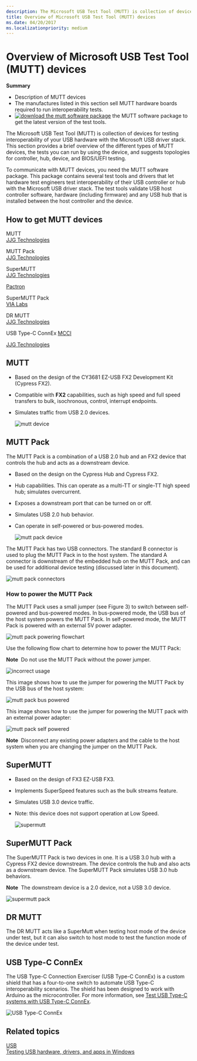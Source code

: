```yaml
---
description: The Microsoft USB Test Tool (MUTT) is collection of devices for testing interoperability of your USB hardware with the Microsoft USB driver stack.
title: Overview of Microsoft USB Test Tool (MUTT) devices
ms.date: 04/20/2017
ms.localizationpriority: medium
---
```


# Overview of Microsoft USB Test Tool (MUTT) devices


**Summary**

-   Description of MUTT devices
-   The manufactures listed in this section sell MUTT hardware boards required to run interoperability tests.
-   [![download the mutt software package](images/download.png)](https://go.microsoft.com/fwlink/p/?LinkId=786621) the MUTT software package to get the latest version of the test tools.

The Microsoft USB Test Tool (MUTT) is collection of devices for testing interoperability of your USB hardware with the Microsoft USB driver stack. This section provides a brief overview of the different types of MUTT devices, the tests you can run by using the device, and suggests topologies for controller, hub, device, and BIOS/UEFI testing.

To communicate with MUTT devices, you need the MUTT software package. This package contains several test tools and drivers that let hardware test engineers test interoperability of their USB controller or hub with the Microsoft USB driver stack. The test tools validate USB host controller software, hardware (including firmware) and any USB hub that is installed between the host controller and the device.

## How to get MUTT devices


<a href="" id="mutt"></a>MUTT  
[JJG Technologies]( https://go.microsoft.com/fwlink/p/?linkid=618287)

<a href="" id="mutt-pack"></a>MUTT Pack  
[JJG Technologies]( https://go.microsoft.com/fwlink/p/?linkid=618287)

<a href="" id="supermutt"></a>SuperMUTT  
[JJG Technologies]( https://go.microsoft.com/fwlink/p/?linkid=618287)

[Pactron](https://pactronstore.com/products/supermutt.mdl)

<a href="" id="supermutt-pack"></a>SuperMUTT Pack  
[VIA Labs](https://go.microsoft.com/fwlink/p/?linkid=618285)

<a href="" id="dr-mutt"></a>DR MUTT  
[JJG Technologies]( https://go.microsoft.com/fwlink/p/?linkid=618287)

<a href="" id="mutt-connex-c"></a>USB Type-C ConnEx
[MCCI](https://go.microsoft.com/fwlink/p/?LinkId=733488)

[JJG Technologies]( https://go.microsoft.com/fwlink/p/?linkid=618287)

## MUTT


-   Based on the design of the CY3681 EZ-USB FX2 Development Kit (Cypress FX2).
-   Compatible with **FX2** capabilities, such as high speed and full speed transfers to bulk, isochronous, control, interrupt endpoints.
-   Simulates traffic from USB 2.0 devices.

    ![mutt device](images/fig1-mutt-device.png)

## MUTT Pack


The MUTT Pack is a combination of a USB 2.0 hub and an FX2 device that controls the hub and acts as a downstream device.

-   Based on the design on the Cypress Hub and Cypress FX2.
-   Hub capabilities. This can operate as a multi-TT or single-TT high speed hub; simulates overcurrent.
-   Exposes a downstream port that can be turned on or off.
-   Simulates USB 2.0 hub behavior.
-   Can operate in self-powered or bus-powered modes.

    ![mutt pack device](images/fig2-muttpackdevice.png)

The MUTT Pack has two USB connectors. The standard B connector is used to plug the MUTT Pack in to the host system. The standard A connector is downstream of the embedded hub on the MUTT Pack, and can be used for additional device testing (discussed later in this document).

![mutt pack connectors](images/fig3-muttpackconnectors.png)

### How to power the MUTT Pack

The MUTT Pack uses a small jumper (see Figure 3) to switch between self-powered and bus-powered modes. In bus-powered mode, the USB bus of the host system powers the MUTT Pack. In self-powered mode, the MUTT Pack is powered with an external 5V power adapter.

![mutt pack powering flowchart](images/fig4-muttpackpoweringflowchart.png)

Use the following flow chart to determine how to power the MUTT Pack:

**Note**  Do not use the MUTT Pack without the power jumper.

 

![incorrect usage](images/fig5-muttpackincorrectusage.png)

This image shows how to use the jumper for powering the MUTT Pack by the USB bus of the host system:

![mutt pack bus powered](images/fig6-muttpackbuspowered.png)

This image shows how to use the jumper for powering the MUTT pack with an external power adapter:

![mutt pack self powered](images/fig7-muttpackselfpowered.png)

**Note**  Disconnect any existing power adapters and the cable to the host system when you are changing the jumper on the MUTT Pack.

 

## SuperMUTT


-   Based on the design of FX3 EZ-USB FX3.
-   Implements SuperSpeed features such as the bulk streams feature.
-   Simulates USB 3.0 device traffic.
-   Note: this device does not support operation at Low Speed.

    ![supermutt](images/fig8-supermutt.png)

## SuperMUTT Pack


The SuperMUTT Pack is two devices in one. It is a USB 3.0 hub with a Cypress FX2 device downstream. The device controls the hub and also acts as a downstream device. The SuperMUTT Pack simulates USB 3.0 hub behaviors.

**Note**  The downstream device is a 2.0 device, not a USB 3.0 device.

 

![supermutt pack](images/supermuttpack.png)

## DR MUTT


The DR MUTT acts like a SuperMutt when testing host mode of the device under test, but it can also switch to host mode to test the function mode of the device under test.

## USB Type-C ConnEx


The USB Type-C Connection Exerciser (USB Type-C ConnEx) is a custom shield that has a four-to-one switch to automate USB Type-C interoperability scenarios. The shield has been designed to work with Arduino as the microcontroller. For more information, see [Test USB Type-C systems with USB Type-C ConnEx](test-usb-type-c-systems-with-mutt-connex-c.md).

![USB Type-C ConnEx](images/connexc-side.jpg)

## Related topics
[USB](https://docs.microsoft.com/windows-hardware/drivers/)  
[Testing USB hardware, drivers, and apps in Windows](usb-driver-testing-guide.md)  





